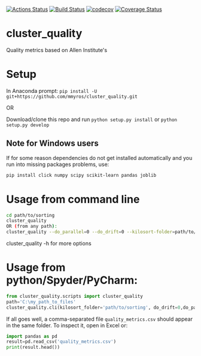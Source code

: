 [![Actions Status](https://github.com/mmyros/cluster_quality/workflows/Python%20package/badge.svg)](https://github.com/mmyros/cluster_quality/actions)
[![Build Status](https://travis-ci.com/mmyros/cluster_quality.svg?branch=master)](https://travis-ci.com/mmyros/cluster_quality)
[![codecov](https://codecov.io/gh/mmyros/cluster_quality/branch/master/graph/badge.svg?token=Y4K6ADRTXR)](undefined)
[![Coverage Status](https://coveralls.io/repos/github/mmyros/cluster_quality/badge.svg)](https://coveralls.io/github/mmyros/cluster_quality)
# cluster_quality
Quality metrics based on Allen Institute's 
# Setup
In Anaconda prompt:
`pip install -U git+https://github.com/mmyros/cluster_quality.git`

OR 

Download/clone this repo and run `python setup.py install` or `python setup.py develop`

## Note for Windows users
If for some reason dependencies do not get installed automatically and you run into missing packages problems, use:
``` bash
pip install click numpy scipy scikit-learn pandas joblib
```

# Usage from command line
```bash
cd path/to/sorting
cluster_quality 
OR (from any path):
cluster_quality --do_parallel=0 --do_drift=0 --kilosort-folder=path/to/sorting 
```
cluster_quality -h for more options


# Usage from python/Spyder/PyCharm:
```python
from cluster_quality.scripts import cluster_quality
path='C:\my_path_to_files'
cluster_quality.cli(kilosort_folder='path/to/sorting', do_drift=0,do_parallel=1)
```

If all goes well, a comma-separated file `quality_metrics.csv` should appear in the same folder. 
To inspect it, open in Excel or:
```python
import pandas as pd
result=pd.read_csv('quality_metrics.csv')
print(result.head())
```